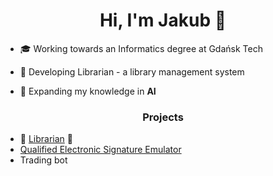 <h1 align="center">Hi, I'm Jakub 👋</h1>

- 🎓 Working towards an Informatics degree at Gdańsk Tech
 
- 🔭 Developing Librarian - 	a library management system

- 🌱 Expanding my knowledge in **AI**

<h3 align="center">Projects</h3>

- 🌟 [Librarian](https://github.com/jakubdeniziak/librarian) 🌟
- [Qualified Electronic Signature Emulator](https://github.com/jakubdeniziak/qualified-electronic-signature-emulator)
- Trading bot
